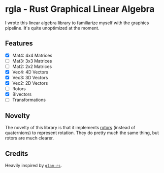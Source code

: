 # rgla - Rust Graphical Linear Algebra 
I wrote this linear algebra library to familiarize myself with the graphics pipeline. It's quite unoptimized at the moment. 

## Features
- [X] Mat4: 4x4 Matrices
- [ ] Mat3: 3x3 Matrices
- [ ] Mat2: 2x2 Matrices
- [X] Vec4: 4D Vectors
- [X] Vec3: 3D Vectors
- [X] Vec2: 2D Vectors
- [ ] Rotors
- [X] Bivectors
- [ ] Transformations

## Novelty
The novelty of this library is that it implements [rotors](https://marctenbosch.com/quaternions/) (instead of quaternions) to represent rotation. They do pretty much the same thing, but rotors are much clearer.

## Credits
Heavily inspired by [`glam-rs`](https://github.com/bitshifter/glam-rs). 
